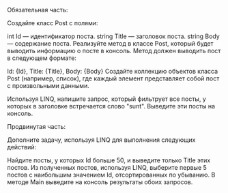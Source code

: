 ﻿Обязательная часть:

Создайте класс Post с полями:

int Id — идентификатор поста.
string Title — заголовок поста.
string Body — содержание поста.
Реализуйте метод в классе Post, который будет выводить информацию о посте в консоль. Метод должен выводить пост в следующем формате:

Id: {Id}, Title: {Title}, Body: {Body}
Создайте коллекцию объектов класса Post (например, список), где каждый элемент представляет собой пост с произвольными данными.

Используя LINQ, напишите запрос, который фильтрует все посты, у которых в заголовке встречается слово "sunt". Выведите эти посты на консоль.

Продвинутая часть:

Дополните задачу, используя LINQ для выполнения следующих действий:

Найдите посты, у которых Id больше 50, и выведите только Title этих постов.
Из полученных постов, используя LINQ, выберите первые 5 постов с наибольшим значением Id, отсортированных по убыванию.
В методе Main выведите на консоль результаты обоих запросов.